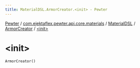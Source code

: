 ```yaml
---
title: MaterialDSL.ArmorCreator.<init> - Pewter
---
```


[Pewter](../../../index.html) / [com.ejektaflex.pewter.api.core.materials](../../index.html) / [MaterialDSL](../index.html) / [ArmorCreator](index.html) / [&lt;init&gt;](./-init-.html)

# &lt;init&gt;

`ArmorCreator()`